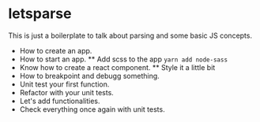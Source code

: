 # letsparse
This is just a boilerplate to talk about parsing and some basic JS concepts.

* How to create an app.
* How to start an app.
** Add scss to the app `yarn add node-sass`
* Know how to create a react component.
** Style it a little bit
* How to breakpoint and debugg something.
* Unit test your first function.
* Refactor with your unit tests.
* Let's add functionalities.
* Check everything once again with unit tests.
